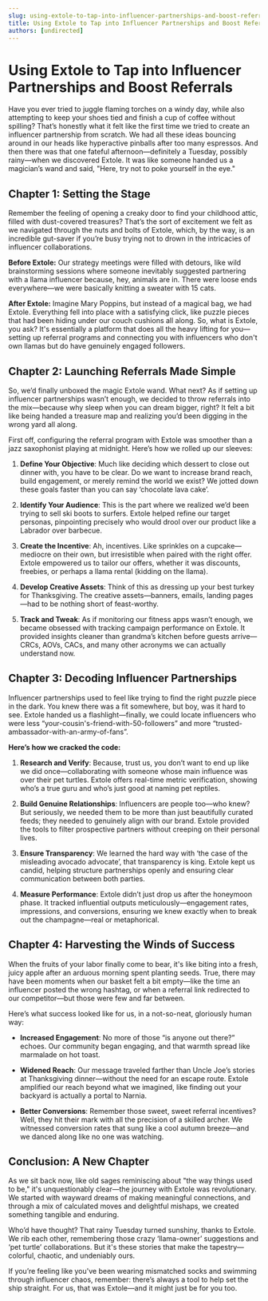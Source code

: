 ```yaml
---
slug: using-extole-to-tap-into-influencer-partnerships-and-boost-referrals
title: Using Extole to Tap into Influencer Partnerships and Boost Referrals
authors: [undirected]
---
```



# Using Extole to Tap into Influencer Partnerships and Boost Referrals

Have you ever tried to juggle flaming torches on a windy day, while also attempting to keep your shoes tied and finish a cup of coffee without spilling? That’s honestly what it felt like the first time we tried to create an influencer partnership from scratch. We had all these ideas bouncing around in our heads like hyperactive pinballs after too many espressos. And then there was that one fateful afternoon—definitely a Tuesday, possibly rainy—when we discovered Extole. It was like someone handed us a magician’s wand and said, "Here, try not to poke yourself in the eye."

## Chapter 1: Setting the Stage

Remember the feeling of opening a creaky door to find your childhood attic, filled with dust-covered treasures? That’s the sort of excitement we felt as we navigated through the nuts and bolts of Extole, which, by the way, is an incredible gut-saver if you’re busy trying not to drown in the intricacies of influencer collaborations.

**Before Extole:** Our strategy meetings were filled with detours, like wild brainstorming sessions where someone inevitably suggested partnering with a llama influencer because, hey, animals are in. There were loose ends everywhere—we were basically knitting a sweater with 15 cats.

**After Extole:** Imagine Mary Poppins, but instead of a magical bag, we had Extole. Everything fell into place with a satisfying click, like puzzle pieces that had been hiding under our couch cushions all along. So, what is Extole, you ask? It's essentially a platform that does all the heavy lifting for you—setting up referral programs and connecting you with influencers who don't own llamas but do have genuinely engaged followers.

## Chapter 2: Launching Referrals Made Simple

So, we’d finally unboxed the magic Extole wand. What next? As if setting up influencer partnerships wasn’t enough, we decided to throw referrals into the mix—because why sleep when you can dream bigger, right? It felt a bit like being handed a treasure map and realizing you’d been digging in the wrong yard all along.

First off, configuring the referral program with Extole was smoother than a jazz saxophonist playing at midnight. Here’s how we rolled up our sleeves:

1. **Define Your Objective**: Much like deciding which dessert to close out dinner with, you have to be clear. Do we want to increase brand reach, build engagement, or merely remind the world we exist? We jotted down these goals faster than you can say ‘chocolate lava cake’.

2. **Identify Your Audience**: This is the part where we realized we’d been trying to sell ski boots to surfers. Extole helped refine our target personas, pinpointing precisely who would drool over our product like a Labrador over barbecue.

3. **Create the Incentive**: Ah, incentives. Like sprinkles on a cupcake—mediocre on their own, but irresistible when paired with the right offer. Extole empowered us to tailor our offers, whether it was discounts, freebies, or perhaps a llama rental (kidding on the llama).

4. **Develop Creative Assets**: Think of this as dressing up your best turkey for Thanksgiving. The creative assets—banners, emails, landing pages—had to be nothing short of feast-worthy.

5. **Track and Tweak**: As if monitoring our fitness apps wasn’t enough, we became obsessed with tracking campaign performance on Extole. It provided insights cleaner than grandma’s kitchen before guests arrive—CRCs, AOVs, CACs, and many other acronyms we can actually understand now.

## Chapter 3: Decoding Influencer Partnerships

Influencer partnerships used to feel like trying to find the right puzzle piece in the dark. You knew there was a fit somewhere, but boy, was it hard to see. Extole handed us a flashlight—finally, we could locate influencers who were less “your-cousin's-friend-with-50-followers” and more “trusted-ambassador-with-an-army-of-fans”.

**Here’s how we cracked the code:**

1. **Research and Verify**: Because, trust us, you don’t want to end up like we did once—collaborating with someone whose main influence was over their pet turtles. Extole offers real-time metric verification, showing who’s a true guru and who’s just good at naming pet reptiles.

2. **Build Genuine Relationships**: Influencers are people too—who knew? But seriously, we needed them to be more than just beautifully curated feeds; they needed to genuinely align with our brand. Extole provided the tools to filter prospective partners without creeping on their personal lives.

3. **Ensure Transparency**: We learned the hard way with ‘the case of the misleading avocado advocate’, that transparency is king. Extole kept us candid, helping structure partnerships openly and ensuring clear communication between both parties.

4. **Measure Performance**: Extole didn’t just drop us after the honeymoon phase. It tracked influential outputs meticulously—engagement rates, impressions, and conversions, ensuring we knew exactly when to break out the champagne—real or metaphorical.

## Chapter 4: Harvesting the Winds of Success

When the fruits of your labor finally come to bear, it's like biting into a fresh, juicy apple after an arduous morning spent planting seeds. True, there may have been moments when our basket felt a bit empty—like the time an influencer posted the wrong hashtag, or when a referral link redirected to our competitor—but those were few and far between.

Here’s what success looked like for us, in a not-so-neat, gloriously human way:

- **Increased Engagement**: No more of those “is anyone out there?” echoes. Our community began engaging, and that warmth spread like marmalade on hot toast.

- **Widened Reach**: Our message traveled farther than Uncle Joe’s stories at Thanksgiving dinner—without the need for an escape route. Extole amplified our reach beyond what we imagined, like finding out your backyard is actually a portal to Narnia.

- **Better Conversions**: Remember those sweet, sweet referral incentives? Well, they hit their mark with all the precision of a skilled archer. We witnessed conversion rates that sung like a cool autumn breeze—and we danced along like no one was watching.

## Conclusion: A New Chapter

As we sit back now, like old sages reminiscing about "the way things used to be," it's unquestionably clear—the journey with Extole was revolutionary. We started with wayward dreams of making meaningful connections, and through a mix of calculated moves and delightful mishaps, we created something tangible and enduring.

Who’d have thought? That rainy Tuesday turned sunshiny, thanks to Extole. We rib each other, remembering those crazy ‘llama-owner’ suggestions and ‘pet turtle’ collaborations. But it's these stories that make the tapestry—colorful, chaotic, and undeniably ours. 

If you’re feeling like you've been wearing mismatched socks and swimming through influencer chaos, remember: there’s always a tool to help set the ship straight. For us, that was Extole—and it might just be for you too.